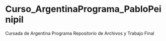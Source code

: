 # Curso_ArgentinaPrograma_PabloPeinipil
Cursada de Argentina Programa Repositorio de Archivos y Trabajo Final
